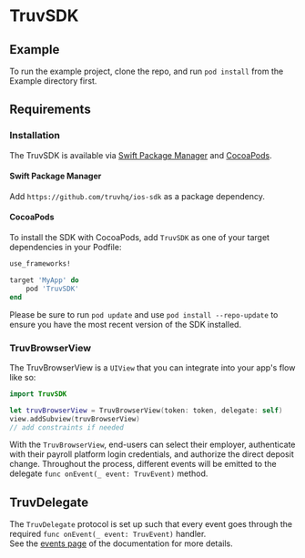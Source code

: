 # TruvSDK

## Example

To run the example project, clone the repo, and run `pod install` from the Example directory first.

## Requirements

### Installation

The TruvSDK is available via [Swift Package Manager](https://swift.org/package-manager/) and [CocoaPods](https://cocoapods.org/).

#### Swift Package Manager
Add `https://github.com/truvhq/ios-sdk` as a package dependency.

#### CocoaPods
To install the SDK with CocoaPods, add `TruvSDK` as one of your target dependencies in your Podfile:

```ruby
use_frameworks!

target 'MyApp' do
    pod 'TruvSDK'
end
```

Please be sure to run `pod update` and use `pod install --repo-update` to ensure you have the most recent version of the SDK installed.

### TruvBrowserView

The TruvBrowserView is a `UIView` that you can integrate into your app's flow like so:

```swift
import TruvSDK

let truvBrowserView = TruvBrowserView(token: token, delegate: self)
view.addSubview(truvBrowserView)
// add constraints if needed
```

With the `TruvBrowserView`, end-users can select their employer, authenticate with their payroll platform login credentials, and authorize the direct deposit change. Throughout the process, different events will be emitted to the delegate `func onEvent(_ event: TruvEvent)` method.

## TruvDelegate

The `TruvDelegate` protocol is set up such that every event goes through the required `func onEvent(_ event: TruvEvent)` handler.   
See the [events page](https://docs.truv.com/docs/events) of the documentation for more details.
